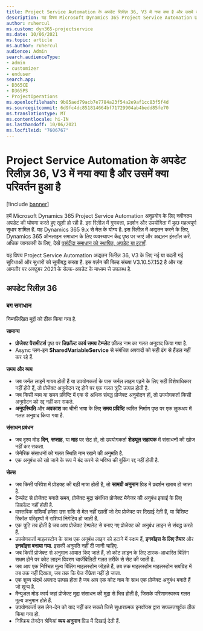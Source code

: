 ```yaml
---
title: Project Service Automation के अपडेट रिलीज़ 36, V3 में नया क्या है और उसमें क्या परिवर्तन हुआ है
description: यह विषय Microsoft Dynamics 365 Project Service Automation Update Release 36, V3 में उपलब्ध फ़ीचर और सुधारों को सूचीबद्ध करता है.
author: ruhercul
ms.custom: dyn365-projectservice
ms.date: 10/06/2021
ms.topic: article
ms.author: ruhercul
audience: Admin
search.audienceType:
- admin
- customizer
- enduser
search.app:
- D365CE
- D365PS
- ProjectOperations
ms.openlocfilehash: 9b85aed79acb7e7784a23f54a2e9af1cc83f5f4d
ms.sourcegitcommit: 6d9fc4dc851814664bf71729904ab4bedd85fe70
ms.translationtype: MT
ms.contentlocale: hi-IN
ms.lasthandoff: 10/06/2021
ms.locfileid: "7606767"
---
```

# <a name="whats-new-or-changed-in-project-service-automation-update-release-36-v3"></a>Project Service Automation के अपडेट रिलीज़ 36, V3 में नया क्या है और उसमें क्या परिवर्तन हुआ है

[!include [banner](../includes/psa-now-project-operations.md)]

हमें Microsoft Dynamics 365 Project Service Automation अनुप्रयोग के लिए नवीनतम अपडेट की घोषणा करते हुए खुशी हो रही है. इस रिलीज़ में गुणवत्ता, प्रदर्शन और उपयोगिता में कुछ महत्वपूर्ण सुधार शामिल हैं. यह Dynamics 365 9.x से मेल के योग्य है. इस रिलीज़ में अद्यतन करने के लिए, Dynamics 365 ऑनलाइन समाधान के लिए व्यवस्थापन केंद्र पृष्ठ पर जाएं और अद्यतन इंस्टॉल करें. अधिक जानकारी के लिए, देखें [पसंदीदा समाधान को स्थापित, अपडेट या हटाएँ](/power-platform/admin/install-remove-preferred-solution).

यह विषय Project Service Automation अद्यतन रिलीज़ 36, V3 के लिए नई या बदली गई सुविधाओं और सुधारों को सूचीबद्ध करता है. इस वर्ज़न की बिल्ड संख्या V3.10.57.152 है और यह आमतौर पर अक्टूबर 2021 के सेल्फ-अपडेट के माध्यम से उपलब्ध है.

## <a name="update-release-36"></a>अपडेट रिलीज़ 36

### <a name="bug-fixes"></a>बग समाधान

निम्नलिखित मुद्दों को ठीक किया गया है.

**सामान्य**
- **प्रोजेक्ट पैरामीटर्स** पृष्ठ पर **डिफ़ॉल्ट कार्य समय टेम्प्लेट** फ़ील्ड नाम का गलत अनुवाद किया गया है.
- Async प्लग-इन **SharedVariableService** से संबंधित अपवादों को सही ढंग से हैंडल नहीं कर रहे हैं.

**समय और व्यय**
- जब जर्नल लाइनें गायब होती हैं या उपयोगकर्ता के पास जर्नल लाइन पढ़ने के लिए सही विशेषाधिकार नहीं होते हैं, तो प्रोजेक्ट अनुमोदन रद्द होने पर एक गलत त्रुटि उत्पन्न होती है.
- जब किसी व्यय या समय प्रविष्टि में एक से अधिक संबद्ध प्रोजेक्ट अनुमोदन हों, तो उपयोगकर्ता किसी अनुमोदन को रद्द नहीं कर सकते.
- **अनुपस्थिति** और **अवकाश** का चीनी भाषा के लिए **समय प्रविष्टि** त्वरित निर्माण पृष्ठ पर एक लुकअप में गलत अनुवाद किया गया है.

**संसाधन प्रबंधन**
- जब दृश्य मोड **दिन**, **सप्ताह**, या **माह** पर सेट हो, तो उपयोगकर्ता **शेड्यूल सहायक** में संसाधनों की खोज नहीं कर सकता.
- जेनेरिक संसाधनों को गलत स्थिति नाम रखने की अनुमति है. 
- एक अनुबंध को खो जाने के रूप में बंद करने से भविष्य की बुकिंग रद्द नहीं होती है.

**सेल्स**
- जब किसी परिवेश में प्रोडक्ट की बड़ी मात्रा होती है, तो **सामग्री अनुमान** ग्रिड में प्रदर्शन खराब हो जाता है.
- टेम्प्लेट से प्रोजेक्ट बनाते समय, प्रोजेक्ट मुद्रा संबंधित प्रोजेक्ट मैनेजर की अनुबंध इकाई के लिए डिफ़ॉल्ट नहीं होती है.
- वास्तविक राशियाँ हमेशा उस राशि से मेल नहीं खातीं जो देय प्रोजेक्ट पर दिखाई देती हैं, या विशिष्ट रिकॉल परिदृश्यों में राशियां निगेटिव हो जाती हैं.
- एक त्रुटि तब होती है जब आप प्रोजेक्ट टेम्पलेट से बनाए गए प्रोजेक्ट को अनुबंध लाइन से संबद्ध करते हैं.
- उपयोगकर्ता माइलस्टोन के साथ एक अनुबंध लाइन को हटाने में सक्षम हैं, **इनवॉइस के लिए तैयार** और **इनवॉइस बनाया गया**. इसकी अनुमति नहीं दी जानी चाहिए.
- जब किसी प्रोजेक्ट से अनुमान आयात किए जाते हैं, तो कोट लाइन के लिए टास्क-आधारित बिलिंग सक्षम होने पर कोट लाइन विवरण चार्जेबिलिटी गलत तरीके से सेट की जाती है.
- जब आप एक निश्चित मूल्य बिलिंग माइलस्टोन जोड़ते हैं, तब तक माइलस्टोन माइलस्टोन सबग्रिड में तब तक नहीं दिखता, जब तक कि पेज रीफ्रेश नहीं हो जाता.
- एक शून्य संदर्भ अपवाद उत्पन्न होता है जब आप एक कोट नाम के साथ एक प्रोजेक्ट अनुबंध बनाते हैं जो शून्य है.
- मैन्युअल मोड कार्य जहां प्रोजेक्ट मुद्रा संसाधन की मुद्रा से भिन्न होती है, जिसके परिणामस्वरूप गलत मूल्य अनुमान होते हैं.
- उपयोगकर्ता उस लेन-देन को याद नहीं कर सकते जिसे सुधारात्मक इनवॉयस द्वारा सफलतापूर्वक ठीक किया गया हो.
- निष्क्रिय लेनदेन श्रेणियां **व्यय अनुमान** ग्रिड में दिखाई देती हैं.



